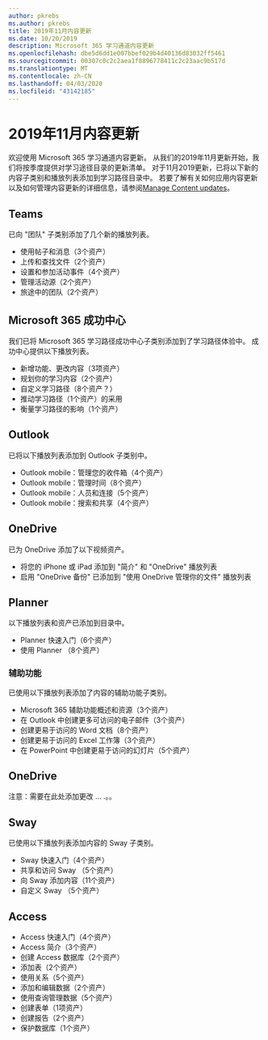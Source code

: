 ```yaml
---
author: pkrebs
ms.author: pkrebs
title: 2019年11月内容更新
ms.date: 10/20/2019
description: Microsoft 365 学习通道内容更新
ms.openlocfilehash: dbe5d6dd1e007bbef029b4d40136d83032ff5461
ms.sourcegitcommit: 00307c0c2c2aea1f8896778411c2c23aac9b517d
ms.translationtype: MT
ms.contentlocale: zh-CN
ms.lasthandoff: 04/03/2020
ms.locfileid: "43142185"
---
```

# <a name="november-2019-content-updates"></a>2019年11月内容更新
欢迎使用 Microsoft 365 学习通道内容更新。 从我们的2019年11月更新开始，我们将按季度提供对学习途径目录的更新清单。 对于11月2019更新，已将以下新的内容子类别和播放列表添加到学习路径目录中。 若要了解有关如何应用内容更新以及如何管理内容更新的详细信息，请参阅[Manage Content updates](custom_contentupdatesmanage.md)。    

## <a name="teams"></a>Teams
已向 "团队" 子类别添加了几个新的播放列表。
- 使用帖子和消息（3个资产）
- 上传和查找文件（2个资产）
- 设置和参加活动事件（4个资产）
- 管理活动源（2个资产）
- 旅途中的团队（2个资产）

## <a name="microsoft-365-success-center"></a>Microsoft 365 成功中心
我们已将 Microsoft 365 学习路径成功中心子类别添加到了学习路径体验中。 成功中心提供以下播放列表。
- 新增功能、更改内容（3项资产）
- 规划你的学习内容（2个资产）
- 自定义学习路径（8个资产？）
- 推动学习路径（1个资产）的采用
- 衡量学习路径的影响（1个资产）

## <a name="outlook"></a>Outlook
已将以下播放列表添加到 Outlook 子类别中。 
- Outlook mobile：管理您的收件箱（4个资产）
- Outlook mobile：管理时间（8个资产）
- Outlook mobile：人员和连接（5个资产）
- Outlook mobile：搜索和共享（4个资产）

## <a name="onedrive"></a>OneDrive
已为 OneDrive 添加了以下视频资产。 
- 将您的 iPhone 或 iPad 添加到 "简介" 和 "OneDrive" 播放列表
- 启用 "OneDrive 备份" 已添加到 "使用 OneDrive 管理你的文件" 播放列表

## <a name="planner"></a>Planner
以下播放列表和资产已添加到目录中。  
- Planner 快速入门（6个资产）
- 使用 Planner （8个资产）

### <a name="accessibility"></a>辅助功能
已使用以下播放列表添加了内容的辅助功能子类别。 
- Microsoft 365 辅助功能概述和资源（3个资产）
- 在 Outlook 中创建更多可访问的电子邮件（3个资产）
- 创建更易于访问的 Word 文档（8个资产）
- 创建更易于访问的 Excel 工作簿（3个资产）
- 在 PowerPoint 中创建更易于访问的幻灯片（5个资产）

## <a name="onedrive"></a>OneDrive
注意：需要在此处添加更改 ... .。。

## <a name="sway"></a>Sway
已使用以下播放列表添加内容的 Sway 子类别。 
- Sway 快速入门（4个资产）
- 共享和访问 Sway （5个资产）
- 向 Sway 添加内容（11个资产）
- 自定义 Sway （5个资产）

## <a name="access"></a>Access
- Access 快速入门（4个资产）
- Access 简介（3个资产）
- 创建 Access 数据库（2个资产）
- 添加表（2个资产）
- 使用关系（5个资产）
- 添加和编辑数据（2个资产）
- 使用查询管理数据（5个资产）
- 创建表单（1项资产）
- 创建报告（2个资产）
- 保护数据库（1个资产）


